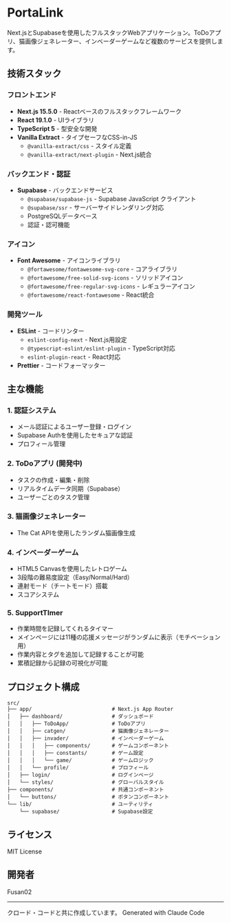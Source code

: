 # PortaLink

Next.jsとSupabaseを使用したフルスタックWebアプリケーション。ToDoアプリ、猫画像ジェネレーター、インベーダーゲームなど複数のサービスを提供します。

## 技術スタック

### フロントエンド
- **Next.js 15.5.0** - Reactベースのフルスタックフレームワーク
- **React 19.1.0** - UIライブラリ
- **TypeScript 5** - 型安全な開発
- **Vanilla Extract** - タイプセーフなCSS-in-JS
  - `@vanilla-extract/css` - スタイル定義
  - `@vanilla-extract/next-plugin` - Next.js統合

### バックエンド・認証
- **Supabase** - バックエンドサービス
  - `@supabase/supabase-js` - Supabase JavaScript クライアント
  - `@supabase/ssr` - サーバーサイドレンダリング対応
  - PostgreSQLデータベース
  - 認証・認可機能

### アイコン
- **Font Awesome** - アイコンライブラリ
  - `@fortawesome/fontawesome-svg-core` - コアライブラリ
  - `@fortawesome/free-solid-svg-icons` - ソリッドアイコン
  - `@fortawesome/free-regular-svg-icons` - レギュラーアイコン
  - `@fortawesome/react-fontawesome` - React統合

### 開発ツール
- **ESLint** - コードリンター
  - `eslint-config-next` - Next.js用設定
  - `@typescript-eslint/eslint-plugin` - TypeScript対応
  - `eslint-plugin-react` - React対応
- **Prettier** - コードフォーマッター

## 主な機能

### 1. 認証システム
- メール認証によるユーザー登録・ログイン
- Supabase Authを使用したセキュアな認証
- プロフィール管理

### 2. ToDoアプリ (開発中)
- タスクの作成・編集・削除
- リアルタイムデータ同期（Supabase）
- ユーザーごとのタスク管理

### 3. 猫画像ジェネレーター
- The Cat APIを使用したランダム猫画像生成

### 4. インベーダーゲーム
- HTML5 Canvasを使用したレトロゲーム
- 3段階の難易度設定（Easy/Normal/Hard）
- 連射モード（チートモード）搭載
- スコアシステム

### 5. SupportTImer
- 作業時間を記録してくれるタイマー
- メインページには11種の応援メッセージがランダムに表示（モチベーション用）
- 作業内容とタグを追加して記録することが可能
- 累積記録から記録の可視化が可能

## プロジェクト構成

```
src/
├── app/                          # Next.js App Router
│   ├── dashboard/                # ダッシュボード
│   │   ├── ToDoApp/              # ToDoアプリ
│   │   ├── catgen/               # 猫画像ジェネレーター
│   │   ├── invader/              # インベーダーゲーム
│   │   │   ├── components/       # ゲームコンポーネント
│   │   │   ├── constants/        # ゲーム設定
│   │   │   └── game/             # ゲームロジック
│   │   └── profile/              # プロフィール
│   ├── login/                    # ログインページ
│   └── styles/                   # グローバルスタイル
├── components/                   # 共通コンポーネント
│   └── buttons/                  # ボタンコンポーネント
└── lib/                          # ユーティリティ
    └── supabase/                 # Supabase設定
```

## ライセンス

MIT License

## 開発者

Fusan02

---

クロード・コードと共に作成しています。
Generated with Claude Code
